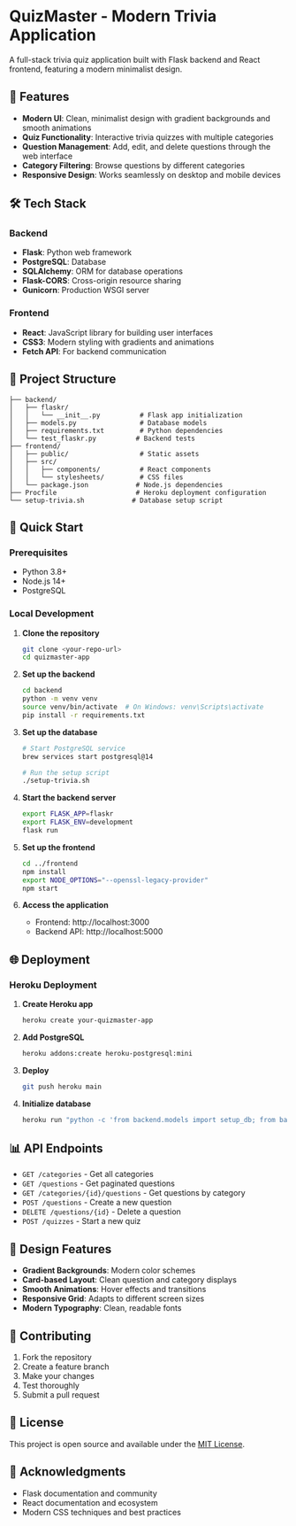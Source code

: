 # QuizMaster - Modern Trivia Application

A full-stack trivia quiz application built with Flask backend and React frontend, featuring a modern minimalist design.

## 🚀 Features

- **Modern UI**: Clean, minimalist design with gradient backgrounds and smooth animations
- **Quiz Functionality**: Interactive trivia quizzes with multiple categories
- **Question Management**: Add, edit, and delete questions through the web interface
- **Category Filtering**: Browse questions by different categories
- **Responsive Design**: Works seamlessly on desktop and mobile devices

## 🛠️ Tech Stack

### Backend
- **Flask**: Python web framework
- **PostgreSQL**: Database
- **SQLAlchemy**: ORM for database operations
- **Flask-CORS**: Cross-origin resource sharing
- **Gunicorn**: Production WSGI server

### Frontend
- **React**: JavaScript library for building user interfaces
- **CSS3**: Modern styling with gradients and animations
- **Fetch API**: For backend communication

## 📁 Project Structure

```
├── backend/
│   ├── flaskr/
│   │   └── __init__.py          # Flask app initialization
│   ├── models.py                # Database models
│   ├── requirements.txt         # Python dependencies
│   └── test_flaskr.py          # Backend tests
├── frontend/
│   ├── public/                  # Static assets
│   ├── src/
│   │   ├── components/          # React components
│   │   └── stylesheets/         # CSS files
│   └── package.json            # Node.js dependencies
├── Procfile                    # Heroku deployment configuration
└── setup-trivia.sh            # Database setup script
```

## 🚀 Quick Start

### Prerequisites
- Python 3.8+
- Node.js 14+
- PostgreSQL

### Local Development

1. **Clone the repository**
   ```bash
   git clone <your-repo-url>
   cd quizmaster-app
   ```

2. **Set up the backend**
   ```bash
   cd backend
   python -m venv venv
   source venv/bin/activate  # On Windows: venv\Scripts\activate
   pip install -r requirements.txt
   ```

3. **Set up the database**
   ```bash
   # Start PostgreSQL service
   brew services start postgresql@14
   
   # Run the setup script
   ./setup-trivia.sh
   ```

4. **Start the backend server**
   ```bash
   export FLASK_APP=flaskr
   export FLASK_ENV=development
   flask run
   ```

5. **Set up the frontend**
   ```bash
   cd ../frontend
   npm install
   export NODE_OPTIONS="--openssl-legacy-provider"
   npm start
   ```

6. **Access the application**
   - Frontend: http://localhost:3000
   - Backend API: http://localhost:5000

## 🌐 Deployment

### Heroku Deployment

1. **Create Heroku app**
   ```bash
   heroku create your-quizmaster-app
   ```

2. **Add PostgreSQL**
   ```bash
   heroku addons:create heroku-postgresql:mini
   ```

3. **Deploy**
   ```bash
   git push heroku main
   ```

4. **Initialize database**
   ```bash
   heroku run "python -c 'from backend.models import setup_db; from backend.flaskr import create_app; app = create_app(); app.app_context().push(); setup_db(app)'"
   ```

## 📊 API Endpoints

- `GET /categories` - Get all categories
- `GET /questions` - Get paginated questions
- `GET /categories/{id}/questions` - Get questions by category
- `POST /questions` - Create a new question
- `DELETE /questions/{id}` - Delete a question
- `POST /quizzes` - Start a new quiz

## 🎨 Design Features

- **Gradient Backgrounds**: Modern color schemes
- **Card-based Layout**: Clean question and category displays
- **Smooth Animations**: Hover effects and transitions
- **Responsive Grid**: Adapts to different screen sizes
- **Modern Typography**: Clean, readable fonts

## 🤝 Contributing

1. Fork the repository
2. Create a feature branch
3. Make your changes
4. Test thoroughly
5. Submit a pull request

## 📝 License

This project is open source and available under the [MIT License](LICENSE).

## 🙏 Acknowledgments

- Flask documentation and community
- React documentation and ecosystem
- Modern CSS techniques and best practices
